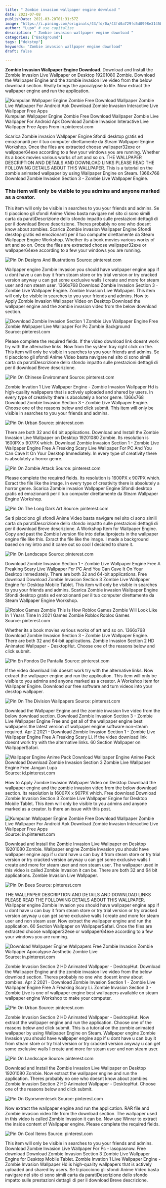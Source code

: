 ```yaml
---
title: " Zombie invasion wallpaper engine download "
date: 2021-07-08
publishDate: 2021-03-20T01:31:57Z
image: "https://i.pinimg.com/originals/43/fd/0a/43fd0a729fd5d0998e3145b02cf645c7.jpg"
author: "Lupo" # use capitalize
description: " Zombie invasion wallpaper engine download "
categories: ["Background"]
tags: ["dekstop"]
keywords: "Zombie invasion wallpaper engine download"
draft: false

---
```



**Zombie Invasion Wallpaper Engine Download**. Download and Install the Zombie Invasion Live Wallpaper on Desktop 19201080 Zombie. Download the Wallpaper Engine and the zombie invasion live video from the below download section. Really brings the apocalypse to life. Now extract the wallpaper engine and run the application.

![Kumpulan Wallpaper Engine Zombie Free Download Wallpaper Zombie Live Wallpaper For Android Apk Download Zombie Invasion Interactive Live Wallpaper Free Apps](https://i.pinimg.com/originals/94/19/aa/9419aad1a58c2929680ee5fe5cc4ae44.gif "Kumpulan Wallpaper Engine Zombie Free Download Wallpaper Zombie Live Wallpaper For Android Apk Download Zombie Invasion Interactive Live Wallpaper Free Apps")
Kumpulan Wallpaper Engine Zombie Free Download Wallpaper Zombie Live Wallpaper For Android Apk Download Zombie Invasion Interactive Live Wallpaper Free Apps From in.pinterest.com


Scarica Zombie invasion Wallpaper Engine Sfondi desktop gratis ed emozionanti per il tuo computer direttamente da Steam Wallpaper Engine Workshop. Once the files are extracted choose wallpaper32exe or wallpaper64exe according to a few your windows you are running. Whether its a book movies various works of art and so on. THE WALLPAPER DESCRIPTION AND DETAILS AND DOWNLOAD LINKS PLEASE READ THE FOLLOWING DETAILS ABOUT THIS WALLPAPER. This is a tutorial on the zombie animated wallpaper by using Wallpaper Engine on Steam. 1366x768 Download Zombie Invasion Section 3 - Zombie Live Wallpaper Engine.

### This item will only be visible to you admins and anyone marked as a creator.

This item will only be visible in searches to you your friends and admins. Se ti piacciono gli sfondi Anime Video basta navigare nel sito ci sono simili carta da paratiDescrizione dello sfondo impatto sulle prestazioni dettagli di per il download Breve descrizione. Theres probably no one who doesnt know about zombies. Scarica Zombie invasion Wallpaper Engine Sfondi desktop gratis ed emozionanti per il tuo computer direttamente da Steam Wallpaper Engine Workshop. Whether its a book movies various works of art and so on. Once the files are extracted choose wallpaper32exe or wallpaper64exe according to a few your windows you are running.


![Pin On Designs And Illustrations](https://i.pinimg.com/originals/b7/11/31/b71131614d58faec15b80d4146395840.jpg "Pin On Designs And Illustrations")
Source: pinterest.com

Wallpaper engine Zombie Invasion you should have wallpaper engine app if u dont have u can buy it from steam store or try trial version or try cracked version anyway u can get some exclusive walls I create and more for steam user and non steam user. 1366x768 Download Zombie Invasion Section 3 - Zombie Live Wallpaper Engine. Zombie Invasion Live Wallpaper. This item will only be visible in searches to you your friends and admins. How to Apply Zombie Invasion Wallpaper Video on Desktop Download the wallpaper engine and the zombie invasion video from the below download section.

![Download Zombie Invasion Section 1 Zombie Live Wallpaper Engine Free Zombie Wallpaper Live Wallpaper For Pc Zombie Background](https://i.pinimg.com/originals/fb/a5/cd/fba5cd6faf8dcddf36a2fca548733113.jpg "Download Zombie Invasion Section 1 Zombie Live Wallpaper Engine Free Zombie Wallpaper Live Wallpaper For Pc Zombie Background")
Source: pinterest.com

Please complete the required fields. If the video download link doesnt work try with the alternative links. Now from the system tray right click on the. This item will only be visible in searches to you your friends and admins. Se ti piacciono gli sfondi Anime Video basta navigare nel sito ci sono simili carta da paratiDescrizione dello sfondo impatto sulle prestazioni dettagli di per il download Breve descrizione.

![Pin On Chinese Environment](https://i.pinimg.com/originals/db/e4/af/dbe4afa3f3b0b6d80c8def1f791f5195.jpg "Pin On Chinese Environment")
Source: pinterest.com

Zombie Invation 1 Live Wallpaper Engine - Zombie Invasion Wallpaper Hd is high-quality wallpapers that is actively uploaded and shared by users. In every type of creativity there is absolutely a horror genre. 1366x768 Download Zombie Invasion Section 3 - Zombie Live Wallpaper Engine. Choose one of the reasons below and click submit. This item will only be visible in searches to you your friends and admins.

![Pin On Urban](https://i.pinimg.com/originals/cc/ca/1e/ccca1e7508820d70578612b53d8d7fe0.jpg "Pin On Urban")
Source: pinterest.com

There are both 32 and 64 bit applications. Download and Install the Zombie Invasion Live Wallpaper on Desktop 19201080 Zombie. Its resolution is 1600PX x 907PX which. Download Zombie Invasion Section 1 - Zombie Live Wallpaper Engine Free A Freaking Scary Live Wallpaper For PC And You Can Cave It On Your Desktop Immediately. In every type of creativity there is absolutely a horror genre.

![Pin On Zombie Attack](https://i.pinimg.com/originals/68/0a/e1/680ae1e8018995856455d11b998ed7b9.jpg "Pin On Zombie Attack")
Source: pinterest.com

Please complete the required fields. Its resolution is 1600PX x 907PX which. Exract the file like the image. In every type of creativity there is absolutely a horror genre. Scarica Zombie invasion Wallpaper Engine Sfondi desktop gratis ed emozionanti per il tuo computer direttamente da Steam Wallpaper Engine Workshop.

![Pin On The Long Dark Art](https://i.pinimg.com/originals/71/07/83/7107835b0a9a6f0deb87fae8a144b55f.jpg "Pin On The Long Dark Art")
Source: pinterest.com

Se ti piacciono gli sfondi Anime Video basta navigare nel sito ci sono simili carta da paratiDescrizione dello sfondo impatto sulle prestazioni dettagli di per il download Breve descrizione. A Workshop Item for Wallpaper Engine. Copy and past the Zombie Iversion file into defaultprojects in the wallpaper engine file like this. Exract the file like the image. I made a background based on my intro and it came out so cool I decided to share it.

![Pin On Landscape](https://i.pinimg.com/736x/9a/46/94/9a469448038efb81b63cf1b425d41e74.jpg "Pin On Landscape")
Source: pinterest.com

Download Zombie Invasion Section 1 - Zombie Live Wallpaper Engine Free A Freaking Scary Live Wallpaper For PC And You Can Cave It On Your Desktop Immediately. There are both 32 and 64-bit applications. Free download Download Zombie Invasion Section 3 Zombie Live Wallpaper Engine for Desktop Mobile Tablet. This item will only be visible in searches to you your friends and admins. Scarica Zombie invasion Wallpaper Engine Sfondi desktop gratis ed emozionanti per il tuo computer direttamente da Steam Wallpaper Engine Workshop.

![Roblox Games Zombie This Is How Roblox Games Zombie Will Look Like In 1 Years Time In 2021 Games Zombie Roblox Roblox Games](https://i.pinimg.com/originals/01/c6/2a/01c62a26e62ad0c22400552d85b8a665.jpg "Roblox Games Zombie This Is How Roblox Games Zombie Will Look Like In 1 Years Time In 2021 Games Zombie Roblox Roblox Games")
Source: pinterest.com

Whether its a book movies various works of art and so on. 1366x768 Download Zombie Invasion Section 3 - Zombie Live Wallpaper Engine. There are both 32 and 64-bit applications. Zombie Invasion Section 2 HD Animated Wallpaper - DesktopHut. Choose one of the reasons below and click submit.

![Pin En Fondos De Pantalla](https://i.pinimg.com/originals/d8/d1/c0/d8d1c0b58b3e60b4ab4dafbfc993f2fd.jpg "Pin En Fondos De Pantalla")
Source: pinterest.com

If the video download link doesnt work try with the alternative links. Now extract the wallpaper engine and run the application. This item will only be visible to you admins and anyone marked as a creator. A Workshop Item for Wallpaper Engine. Download our free software and turn videos into your desktop wallpaper.

![Pin On The Division Wallpapers](https://i.pinimg.com/originals/2e/0a/01/2e0a014c8fb6c5bd450b96131dfd7643.jpg "Pin On The Division Wallpapers")
Source: pinterest.com

Download the Wallpaper Engine and the zombie invasion live video from the below download section. Download Zombie Invasion Section 3 - Zombie Live Wallpaper Engine Free and get all of the wallpaper engine best wallpapers the latest version of wallpaper engine software non-steam required. Apr 2 2021 - Download Zombie Invasion Section 1 - Zombie Live Wallpaper Engine Free A Freaking Scary Li. If the video download link doesnt work try with the alternative links. 60 Section Wallpaper on WallpaperSafari.

![Wallpaper Engine Anime Pack Download Wallpaper Engine Anime Pack Download Download Zombie Invasion Section 3 Zombie Live Wallpaper Engine Free Jangan Lupa](https://i.pinimg.com/564x/4d/d1/da/4dd1daeef77ced5640c38de24430cb72.jpg "Wallpaper Engine Anime Pack Download Wallpaper Engine Anime Pack Download Download Zombie Invasion Section 3 Zombie Live Wallpaper Engine Free Jangan Lupa")
Source: id.pinterest.com

How to Apply Zombie Invasion Wallpaper Video on Desktop Download the wallpaper engine and the zombie invasion video from the below download section. Its resolution is 1600PX x 907PX which. Free download Download Zombie Invasion Section 3 Zombie Live Wallpaper Engine for Desktop Mobile Tablet. This item will only be visible to you admins and anyone marked as a creator. Is there an issue with this post.

![Kumpulan Wallpaper Engine Zombie Free Download Wallpaper Zombie Live Wallpaper For Android Apk Download Zombie Invasion Interactive Live Wallpaper Free Apps](https://i.pinimg.com/originals/94/19/aa/9419aad1a58c2929680ee5fe5cc4ae44.gif "Kumpulan Wallpaper Engine Zombie Free Download Wallpaper Zombie Live Wallpaper For Android Apk Download Zombie Invasion Interactive Live Wallpaper Free Apps")
Source: in.pinterest.com

Download and Install the Zombie Invasion Live Wallpaper on Desktop 19201080 Zombie. Wallpaper engine Zombie Invasion you should have wallpaper engine app if u dont have u can buy it from steam store or try trial version or try cracked version anyway u can get some exclusive walls I create and more for steam user and non steam user. The wallpaper used in this video is called Zombie Invasion it can be. There are both 32 and 64 bit applications. Zombie Invasion Live Wallpaper.

![Pin On Bees](https://i.pinimg.com/originals/8d/3a/ff/8d3aff8b52c391c0eee141ec38a3d495.jpg "Pin On Bees")
Source: pinterest.com

THE WALLPAPER DESCRIPTION AND DETAILS AND DOWNLOAD LINKS PLEASE READ THE FOLLOWING DETAILS ABOUT THIS WALLPAPER. Wallpaper engine Zombie Invasion you should have wallpaper engine app if u dont have u can buy it from steam store or try trial version or try cracked version anyway u can get some exclusive walls I create and more for steam user and non steam user. Now extract the wallpaper engine and run the application. 60 Section Wallpaper on WallpaperSafari. Once the files are extracted choose wallpaper32exe or wallpaper64exe according to a few your windows you are running.

![Download Wallpaper Engine Wallpapers Free Zombie Invasion Zombie Wallpaper Apocalypse Aesthetic Zombie Live](https://i.pinimg.com/474x/ec/f9/b7/ecf9b7c6b0878b1cd587d0234d2e4c49.jpg "Download Wallpaper Engine Wallpapers Free Zombie Invasion Zombie Wallpaper Apocalypse Aesthetic Zombie Live")
Source: in.pinterest.com

Zombie Invasion Section 2 HD Animated Wallpaper - DesktopHut. Download the Wallpaper Engine and the zombie invasion live video from the below download section. Theres probably no one who doesnt know about zombies. Apr 2 2021 - Download Zombie Invasion Section 1 - Zombie Live Wallpaper Engine Free A Freaking Scary Li. Zombie Invasion Section 3 - Zombie Live is one of wallpaper engine best wallpapers available on steam wallpaper engine Workshop to make your computer.

![Pin On Urban](https://i.pinimg.com/564x/d9/31/02/d931027a2490e0d6c277c035e670881f.jpg "Pin On Urban")
Source: pinterest.com

Zombie Invasion Section 2 HD Animated Wallpaper - DesktopHut. Now extract the wallpaper engine and run the application. Choose one of the reasons below and click submit. This is a tutorial on the zombie animated wallpaper by using Wallpaper Engine on Steam. Wallpaper engine Zombie Invasion you should have wallpaper engine app if u dont have u can buy it from steam store or try trial version or try cracked version anyway u can get some exclusive walls I create and more for steam user and non steam user.

![Pin On Landscape](https://i.pinimg.com/736x/8e/95/ef/8e95ef176d09fa2067f53b9e274f3f01.jpg "Pin On Landscape")
Source: pinterest.com

Download and Install the Zombie Invasion Live Wallpaper on Desktop 19201080 Zombie. Now extract the wallpaper engine and run the application. Theres probably no one who doesnt know about zombies. Zombie Invasion Section 2 HD Animated Wallpaper - DesktopHut. Choose one of the reasons below and click submit.

![Pin On Gyorsmentesek](https://i.pinimg.com/originals/7e/fb/13/7efb13b68b18b927831b23eccf6c6c55.jpg "Pin On Gyorsmentesek")
Source: pinterest.com

Now extract the wallpaper engine and run the application. RAR file and Zombie invasion video file from the download section. The wallpaper used in this video is called Zombie Invasion it can be. Now use Winrar to extract the inside content of Wallpaper engine. Please complete the required fields.

![Pin On Cool Items](https://i.pinimg.com/originals/43/fd/0a/43fd0a729fd5d0998e3145b02cf645c7.jpg "Pin On Cool Items")
Source: pinterest.com

This item will only be visible in searches to you your friends and admins. Download Zombie Invasion Live Wallpaper For Pc - lasopasnow. Free download Download Zombie Invasion Section 3 Zombie Live Wallpaper Engine for Desktop Mobile Tablet. Zombie Invation 1 Live Wallpaper Engine - Zombie Invasion Wallpaper Hd is high-quality wallpapers that is actively uploaded and shared by users. Se ti piacciono gli sfondi Anime Video basta navigare nel sito ci sono simili carta da paratiDescrizione dello sfondo impatto sulle prestazioni dettagli di per il download Breve descrizione.

